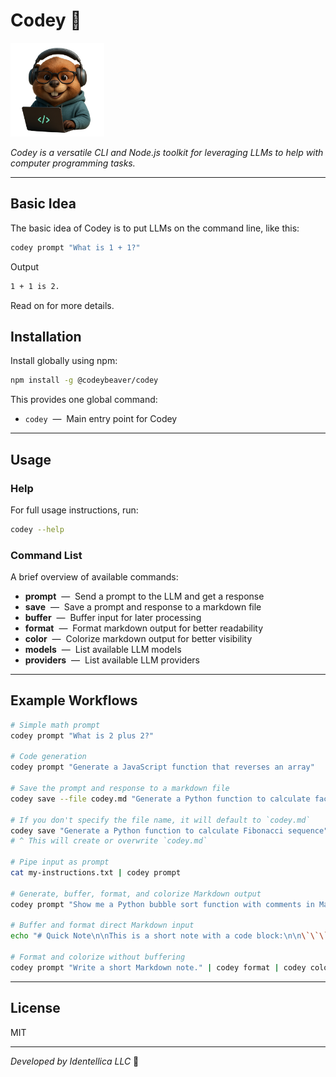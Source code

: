 # Codey 🦫

<img src="./raw-images/codeybeaver-3.png" width="150" height="150" alt="Codey Beaver">

_Codey is a versatile CLI and Node.js toolkit for leveraging LLMs to help with
computer programming tasks._

---

## Basic Idea

The basic idea of Codey is to put LLMs on the command line, like this:

```sh
codey prompt "What is 1 + 1?"
```

Output

```sh
1 + 1 is 2.
```

Read on for more details.

## Installation

Install globally using npm:

```sh
npm install -g @codeybeaver/codey
```

This provides one global command:

- `codey` &nbsp;—&nbsp; Main entry point for Codey

---

## Usage

### Help

For full usage instructions, run:

```sh
codey --help
```

### Command List

A brief overview of available commands:

- **prompt** &nbsp;—&nbsp; Send a prompt to the LLM and get a response
- **save** &nbsp;—&nbsp; Save a prompt and response to a markdown file
- **buffer** &nbsp;—&nbsp; Buffer input for later processing
- **format** &nbsp;—&nbsp; Format markdown output for better readability
- **color** &nbsp;—&nbsp; Colorize markdown output for better visibility
- **models** &nbsp;—&nbsp; List available LLM models
- **providers** &nbsp;—&nbsp; List available LLM providers

---

## Example Workflows

```sh
# Simple math prompt
codey prompt "What is 2 plus 2?"

# Code generation
codey prompt "Generate a JavaScript function that reverses an array"

# Save the prompt and response to a markdown file
codey save --file codey.md "Generate a Python function to calculate factorial"

# If you don't specify the file name, it will default to `codey.md`
codey save "Generate a Python function to calculate Fibonacci sequence"
# ^ This will create or overwrite `codey.md`

# Pipe input as prompt
cat my-instructions.txt | codey prompt

# Generate, buffer, format, and colorize Markdown output
codey prompt "Show me a Python bubble sort function with comments in Markdown." | codey buffer | codey format | codey color

# Buffer and format direct Markdown input
echo "# Quick Note\n\nThis is a short note with a code block:\n\n\`\`\`bash\necho 'Hello, World!'\n\`\`\`" | codey buffer | codey format

# Format and colorize without buffering
codey prompt "Write a short Markdown note." | codey format | codey color
```

---

## License

MIT

---

_Developed by Identellica LLC_ 🦫
